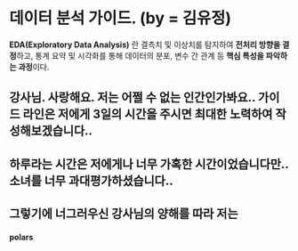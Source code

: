 # 데이터 분석 가이드. (by = 김유정)

**EDA(Exploratory Data Analysis)** 란 결측치 및 이상치를 탐지하여 **전처리 방향을 결정**하고,
통계 요약 및 시각화를 통해 데이터의 분포, 변수 간 관계 등 **핵심 특성을 파악하는 과정**이다.

## 강사님. 사랑해요. 저는 어쩔 수 없는 인간인가봐요.. 가이드 라인은 저에게 3일의 시간을 주시면 최대한 노력하여 작성해보겠습니다..
## 하루라는 시간은 저에게나 너무 가혹한 시간이었습니다만.. 소녀를 너무 과대평가하셨습니다..
## 그렇기에 너그러우신 강사님의 양해를 따라 저는 


#### polars